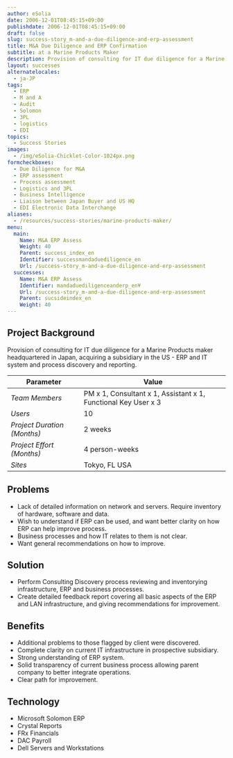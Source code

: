 ```yaml
---
author: eSolia
date: 2006-12-01T08:45:15+09:00
publishdate: 2006-12-01T08:45:15+09:00
draft: false
slug: success-story_m-and-a-due-diligence-and-erp-assessment
title: M&A Due Diligence and ERP Confirmation
subtitle: at a Marine Products Maker
description: Provision of consulting for IT due diligence for a Marine Products maker acquiring a subsidiary in the US - ERP and IT system and process discovery and reporting. - from eSolia Inc.
layout: successes
alternatelocales:
  - ja-JP
tags:
  - ERP
  - M and A
  - Audit
  - Solomon
  - 3PL
  - logistics
  - EDI
topics:
  - Success Stories
images:  
  - /img/eSolia-Chicklet-Color-1024px.png
formcheckboxes:
  - Due Diligence for M&A
  - ERP assessment
  - Process assessment
  - Logistics and 3PL
  - Business Intelligence
  - Liaison between Japan Buyer and US HQ
  - EDI Electronic Data Interchange
aliases:
  - /resources/success-stories/marine-products-maker/
menu:
  main:
    Name: M&A ERP Assess
    Weight: 40
    Parent: success_index_en
    Identifier: successmandaduediligence_en
    Url: /success-story_m-and-a-due-diligence-and-erp-assessment
  successes:
    Name: M&A ERP Assess
    Identifier: mandaduediligenceanderp_en¥
    Url: /success-story_m-and-a-due-diligence-and-erp-assessment
    Parent: sucsideindex_en
    Weight: 40
---
```


## Project Background

Provision of consulting for IT due diligence for a Marine Products maker headquartered in Japan, acquiring a subsidiary in the US - ERP and IT system and process discovery and reporting.

Parameter | Value
------|------
_Team Members_ | PM x 1, Consultant x 1, Assistant x 1, Functional Key User x 3
_Users_ | 10
_Project Duration (Months)_ | 2 weeks
_Project Effort (Months)_ | 4 person-weeks
_Sites_ | Tokyo, FL USA

## Problems

* Lack of detailed information on network and servers. Require inventory of hardware, software and data.
* Wish to understand if ERP can be used, and want better clarity on how ERP can help improve process.
* Business processes and how IT relates to them is not clear.
* Want general recommendations on how to improve.

## Solution

* Perform Consulting Discovery process reviewing and inventorying infrastructure, ERP and business processes.
* Create detailed feedback report covering all basic aspects of the ERP and LAN infrastructure, and giving recommendations for improvement.

## Benefits

* Additional problems to those flagged by client were discovered.
* Complete clarity on current IT infrastructure in prospective subsidiary.
* Strong understanding of ERP system.
* Solid transparency of current business process allowing parent company to better integrate operations.
* Clear path for improvement.

## Technology

* Microsoft Solomon ERP
* Crystal Reports
* FRx Financials
* DAC Payroll
* Dell Servers and Workstations
